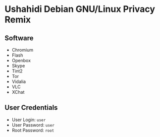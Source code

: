 # Ushahidi Debian GNU/Linux Privacy Remix

## Software

* Chromium
* Flash
* Openbox
* Skype
* Tint2
* Tor
* Vidalia
* VLC
* XChat

## User Credentials

* User Login: `user`
* User Password: `user`
* Root Password: `root`